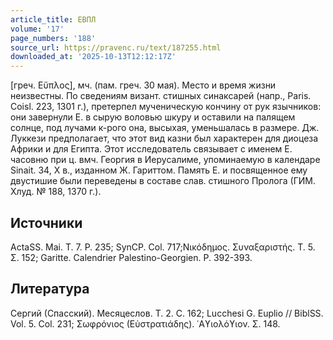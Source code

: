 ```yaml
---
article_title: ЕВПЛ
volume: '17'
page_numbers: '188'
source_url: https://pravenc.ru/text/187255.html
downloaded_at: '2025-10-13T12:12:17Z'
---
```


[греч. 
Εὔπλος], мч. (пам. греч. 30 мая). Место и время жизни неизвестны. По сведениям визант. стишных синаксарей (напр., Paris. Coisl. 223, 1301 г.), претерпел мученическую кончину от рук язычников: они завернули Е. в сырую воловью шкуру и оставили на палящем солнце, под лучами к-рого она, высыхая, уменьшалась в размере. Дж. Луккези предполагает, что этот вид казни был характерен для диоцеза Африки и для Египта. Этот исследователь связывает с именем Е. часовню при ц. вмч. Георгия в Иерусалиме, упоминаемую в календаре Sinait. 34, Х в., изданном Ж. Гариттом. Память Е. и посвященное ему двустишие были переведены в составе слав. стишного Пролога (ГИМ. Хлуд. № 188, 1370 г.).

## Источники

ActaSS. Mai. T. 7. P. 235; SynCP. Col. 717;Νικόδημος. Συναξαριστής. Τ. 5. Σ. 152; Garitte. Calendrier Palestino-Georgien. P. 392-393.

## Литература

Сергий (Спасский). Месяцеслов. Т. 2. С. 162; Lucchesi G. Euplio // BiblSS. Vol. 5. Col. 231; Σωφρόνιος (Εὐστρατιάδης). ῾Αϒιολόϒιον. Σ. 148.
